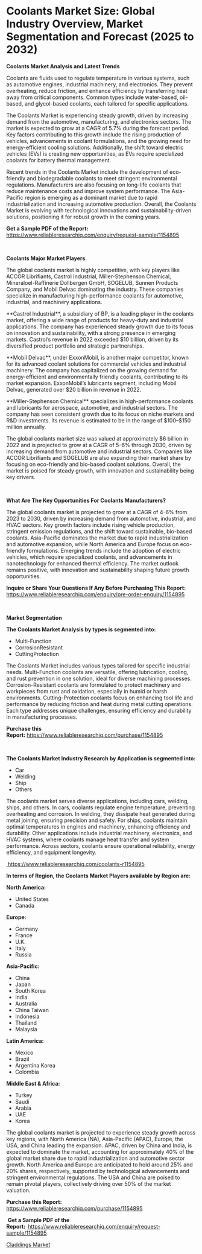 <p><h1>Coolants Market Size: Global Industry Overview, Market Segmentation and Forecast (2025 to 2032)</h1></p><p><strong>Coolants Market Analysis and Latest Trends</strong></p>
<p><p>Coolants are fluids used to regulate temperature in various systems, such as automotive engines, industrial machinery, and electronics. They prevent overheating, reduce friction, and enhance efficiency by transferring heat away from critical components. Common types include water-based, oil-based, and glycol-based coolants, each tailored for specific applications.</p><p>The Coolants Market is experiencing steady growth, driven by increasing demand from the automotive, manufacturing, and electronics sectors. The market is expected to grow at a CAGR of 5.7% during the forecast period. Key factors contributing to this growth include the rising production of vehicles, advancements in coolant formulations, and the growing need for energy-efficient cooling solutions. Additionally, the shift toward electric vehicles (EVs) is creating new opportunities, as EVs require specialized coolants for battery thermal management.</p><p>Recent trends in the Coolants Market include the development of eco-friendly and biodegradable coolants to meet stringent environmental regulations. Manufacturers are also focusing on long-life coolants that reduce maintenance costs and improve system performance. The Asia-Pacific region is emerging as a dominant market due to rapid industrialization and increasing automotive production. Overall, the Coolants Market is evolving with technological innovations and sustainability-driven solutions, positioning it for robust growth in the coming years.</p></p>
<p><strong>Get a Sample PDF of the Report:&nbsp;</strong> <a href="https://www.reliableresearchiq.com/enquiry/request-sample/1154895?utm_campaign=1088&utm_medium=2&utm_source=Github&utm_content=ia&utm_term=25012025&utm_id=coolants">https://www.reliableresearchiq.com/enquiry/request-sample/1154895</a></p>
<p>&nbsp;</p>
<p><strong>Coolants Major Market Players</strong></p>
<p><p>The global coolants market is highly competitive, with key players like ACCOR Librifiants, Castrol Industrial, Miller-Stephenson Chemical, Mineraloel-Raffinerie Dollbergen GmbH, SOGELUB, Sunnen Products Company, and Mobil Delvac dominating the industry. These companies specialize in manufacturing high-performance coolants for automotive, industrial, and machinery applications.</p><p>**Castrol Industrial**, a subsidiary of BP, is a leading player in the coolants market, offering a wide range of products for heavy-duty and industrial applications. The company has experienced steady growth due to its focus on innovation and sustainability, with a strong presence in emerging markets. Castrol’s revenue in 2022 exceeded $10 billion, driven by its diversified product portfolio and strategic partnerships.</p><p>**Mobil Delvac**, under ExxonMobil, is another major competitor, known for its advanced coolant solutions for commercial vehicles and industrial machinery. The company has capitalized on the growing demand for energy-efficient and environmentally friendly coolants, contributing to its market expansion. ExxonMobil’s lubricants segment, including Mobil Delvac, generated over $20 billion in revenue in 2022.</p><p>**Miller-Stephenson Chemical** specializes in high-performance coolants and lubricants for aerospace, automotive, and industrial sectors. The company has seen consistent growth due to its focus on niche markets and R&D investments. Its revenue is estimated to be in the range of $100–$150 million annually.</p><p>The global coolants market size was valued at approximately $6 billion in 2022 and is projected to grow at a CAGR of 5–6% through 2030, driven by increasing demand from automotive and industrial sectors. Companies like ACCOR Librifiants and SOGELUB are also expanding their market share by focusing on eco-friendly and bio-based coolant solutions. Overall, the market is poised for steady growth, with innovation and sustainability being key drivers.</p></p>
<p>&nbsp;</p>
<p><strong>What Are The Key Opportunities For Coolants Manufacturers?</strong></p>
<p><p>The global coolants market is projected to grow at a CAGR of 4-6% from 2023 to 2030, driven by increasing demand from automotive, industrial, and HVAC sectors. Key growth factors include rising vehicle production, stringent emission regulations, and the shift toward sustainable, bio-based coolants. Asia-Pacific dominates the market due to rapid industrialization and automotive expansion, while North America and Europe focus on eco-friendly formulations. Emerging trends include the adoption of electric vehicles, which require specialized coolants, and advancements in nanotechnology for enhanced thermal efficiency. The market outlook remains positive, with innovation and sustainability shaping future growth opportunities.</p></p>
<p><strong>Inquire or Share Your Questions If Any Before Purchasing This Report:</strong> <a href="https://www.reliableresearchiq.com/enquiry/pre-order-enquiry/1154895?utm_campaign=1088&utm_medium=2&utm_source=Github&utm_content=ia&utm_term=25012025&utm_id=coolants">https://www.reliableresearchiq.com/enquiry/pre-order-enquiry/1154895</a></p>
<p>&nbsp;</p>
<p><strong>Market Segmentation</strong></p>
<p><strong>The Coolants Market Analysis by types is segmented into:</strong></p>
<p><ul><li>Multi-Function</li><li>CorrosionResistant</li><li>CuttingProtection</li></ul></p>
<p><p>The Coolants Market includes various types tailored for specific industrial needs. Multi-Function coolants are versatile, offering lubrication, cooling, and rust prevention in one solution, ideal for diverse machining processes. Corrosion-Resistant coolants are formulated to protect machinery and workpieces from rust and oxidation, especially in humid or harsh environments. Cutting-Protection coolants focus on enhancing tool life and performance by reducing friction and heat during metal cutting operations. Each type addresses unique challenges, ensuring efficiency and durability in manufacturing processes.</p></p>
<p><strong>Purchase this Report:&nbsp;</strong><a href="https://www.reliableresearchiq.com/purchase/1154895?utm_campaign=1088&utm_medium=2&utm_source=Github&utm_content=ia&utm_term=25012025&utm_id=coolants">https://www.reliableresearchiq.com/purchase/1154895</a></p>
<p>&nbsp;</p>
<p><strong>The Coolants Market Industry Research by Application is segmented into:</strong></p>
<p><ul><li>Car</li><li>Welding</li><li>Ship</li><li>Others</li></ul></p>
<p><p>The coolants market serves diverse applications, including cars, welding, ships, and others. In cars, coolants regulate engine temperature, preventing overheating and corrosion. In welding, they dissipate heat generated during metal joining, ensuring precision and safety. For ships, coolants maintain optimal temperatures in engines and machinery, enhancing efficiency and durability. Other applications include industrial machinery, electronics, and HVAC systems, where coolants manage heat transfer and system performance. Across sectors, coolants ensure operational reliability, energy efficiency, and equipment longevity.</p></p>
<p><a href="https://www.reliableresearchiq.com/coolants-r1154895?utm_campaign=1088&utm_medium=2&utm_source=Github&utm_content=ia&utm_term=25012025&utm_id=coolants">&nbsp;https://www.reliableresearchiq.com/coolants-r1154895</a></p>
<p><strong>In terms of Region, the Coolants Market Players available by Region are:</strong></p>
<p>
    <p> <strong> North America: </strong>
        <ul>
            <li>United States</li>
            <li>Canada</li>
        </ul>
        </p> 
    <p> <strong> Europe: </strong>
        <ul>
            <li>Germany</li>
            <li>France</li>
            <li>U.K.</li>
            <li>Italy</li>
            <li>Russia</li>
        </ul>
        </p> 
    <p> <strong> Asia-Pacific: </strong>
        <ul>
            <li>China</li>
            <li>Japan</li>
            <li>South Korea</li>
            <li>India</li>
            <li>Australia</li>
            <li>China Taiwan</li>
            <li>Indonesia</li>
            <li>Thailand</li>
            <li>Malaysia</li>
        </ul>
        </p> 
    <p> <strong> Latin America: </strong>
        <ul>
            <li>Mexico</li>
            <li>Brazil</li>
            <li>Argentina Korea</li>
            <li>Colombia</li>
        </ul>
        </p> 
    <p> <strong> Middle East & Africa: </strong>
        <ul>
            <li>Turkey</li>
            <li>Saudi</li>
            <li>Arabia</li>
            <li>UAE</li>
            <li>Korea</li>
        </ul>
    </p>
    </p>
<p><p>The global coolants market is projected to experience steady growth across key regions, with North America (NA), Asia-Pacific (APAC), Europe, the USA, and China leading the expansion. APAC, driven by China and India, is expected to dominate the market, accounting for approximately 40% of the global market share due to rapid industrialization and automotive sector growth. North America and Europe are anticipated to hold around 25% and 20% shares, respectively, supported by technological advancements and stringent environmental regulations. The USA and China are poised to remain pivotal players, collectively driving over 50% of the market valuation.</p></p>
<p><strong>Purchase this Report: </strong><a href="https://www.reliableresearchiq.com/purchase/1154895?utm_campaign=1088&utm_medium=2&utm_source=Github&utm_content=ia&utm_term=25012025&utm_id=coolants">https://www.reliableresearchiq.com/purchase/1154895</a></p>
<p>&nbsp;<strong>Get a Sample PDF of the Report:&nbsp;&nbsp;</strong><a href="https://www.reliableresearchiq.com/enquiry/request-sample/1154895?utm_campaign=1088&utm_medium=2&utm_source=Github&utm_content=ia&utm_term=25012025&utm_id=coolants">https://www.reliableresearchiq.com/enquiry/request-sample/1154895</a></p>
<p><strong></strong></p>
<p><p><a href="https://github.com/boyermaragaret8392/Market-Research-Report-List-1/blob/main/claddings-market.md?utm_campaign=1088&utm_medium=2&utm_source=Github&utm_content=ia&utm_term=25012025&utm_id=coolants">Claddings Market</a></p></p>